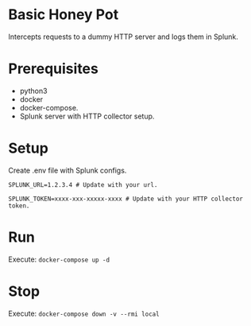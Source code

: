 # Basic Honey Pot
Intercepts requests to a dummy HTTP server and logs them in Splunk.

# Prerequisites
* python3
* docker
* docker-compose.
* Splunk server with HTTP collector setup.

# Setup
Create .env file with Splunk configs.

`SPLUNK_URL=1.2.3.4 # Update with your url.`

`SPLUNK_TOKEN=xxxx-xxx-xxxxx-xxxx # Update with your HTTP collector token.`

# Run
Execute:
`docker-compose up -d`

# Stop
Execute:
`docker-compose down -v --rmi local`
